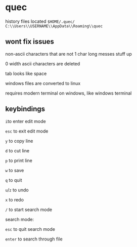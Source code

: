 # quec
history files located ``$HOME/.quec/`` ``C:\\Users\\USERNAME\\AppData\\Roaming\\quec``
## wont fix issues
non-ascii characters that are not 1 char long messes stuff up

0 width ascii characters are deleted

tab looks like space

windows files are converted to linux

requires modern terminal on windows, like windows terminal
## keybindings
``i``to enter edit mode

``esc`` to exit edit mode

``y`` to copy line

``d`` to cut line

``p`` to print line

``w`` to save

``q`` to quit

``u``/``z`` to undo

``x`` to redo

``/`` to start search mode

search mode:

``esc`` to quit search mode

``enter`` to search through file